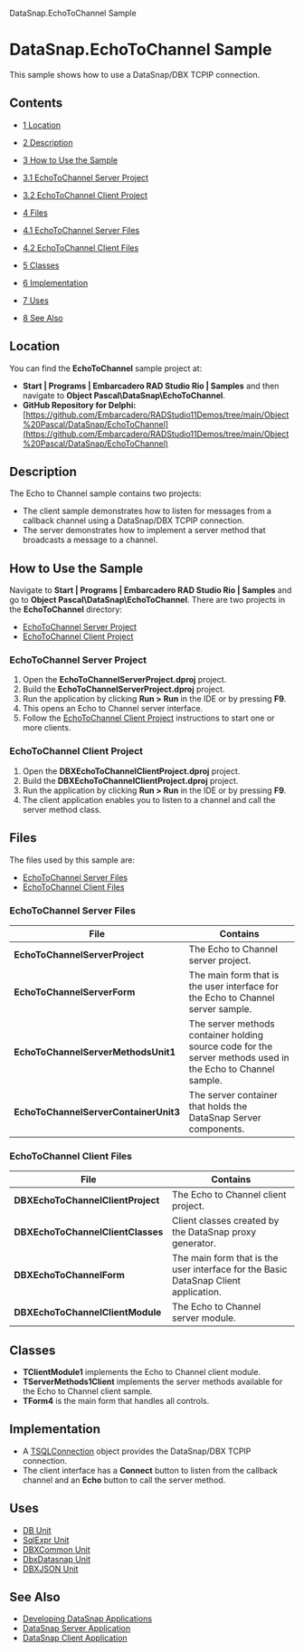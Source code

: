 DataSnap.EchoToChannel Sample[]()
# DataSnap.EchoToChannel Sample 


This sample shows how to use a DataSnap/DBX TCPIP connection. 
## Contents



* [1 Location](#Location)
* [2 Description](#Description)
* [3 How to Use the Sample](#How_to_Use_the_Sample)

* [3.1 EchoToChannel Server Project](#EchoToChannel_Server_Project)
* [3.2 EchoToChannel Client Project](#EchoToChannel_Client_Project)

* [4 Files](#Files)

* [4.1 EchoToChannel Server Files](#EchoToChannel_Server_Files)
* [4.2 EchoToChannel Client Files](#EchoToChannel_Client_Files)

* [5 Classes](#Classes)
* [6 Implementation](#Implementation)
* [7 Uses](#Uses)
* [8 See Also](#See_Also)


## Location 

You can find the **EchoToChannel** sample project at:
* **Start | Programs | Embarcadero RAD Studio Rio | Samples** and then navigate to **Object Pascal\DataSnap\EchoToChannel**.
* **GitHub Repository for Delphi:**[https://github.com/Embarcadero/RADStudio11Demos/tree/main/Object%20Pascal/DataSnap/EchoToChannel](https://github.com/Embarcadero/RADStudio11Demos/tree/main/Object%20Pascal/DataSnap/EchoToChannel)

## Description 

The Echo to Channel sample contains two projects:
*  The client sample demonstrates how to listen for messages from a callback channel using a DataSnap/DBX TCPIP connection.
*  The server demonstrates how to implement a server method that broadcasts a message to a channel.

## How to Use the Sample 

Navigate to **Start | Programs | Embarcadero RAD Studio Rio | Samples** and go to **Object Pascal\DataSnap\EchoToChannel**. There are two projects in the **EchoToChannel** directory:
* [EchoToChannel Server Project](#EchoToChannel_Server_Project)
* [EchoToChannel Client Project](#EchoToChannel_Client_Project)

### EchoToChannel Server Project 


1.  Open the **EchoToChannelServerProject.dproj** project.
2.  Build the **EchoToChannelServerProject.dproj** project.
3.  Run the application by clicking **Run > Run** in the IDE or by pressing **F9**.
4.  This opens an Echo to Channel server interface.
5.  Follow the [EchoToChannel Client Project](#EchoToChannel_Client_Project) instructions to start one or more clients.

### EchoToChannel Client Project 


1.  Open the **DBXEchoToChannelClientProject.dproj** project.
2.  Build the **DBXEchoToChannelClientProject.dproj** project.
3.  Run the application by clicking **Run > Run** in the IDE or by pressing **F9**.
4.  The client application enables you to listen to a channel and call the server method class.

## Files 

The files used by this sample are:
* [EchoToChannel Server Files](#EchoToChannel_Server_Files)
* [EchoToChannel Client Files](#EchoToChannel_Client_Files)

### EchoToChannel Server Files 



|**File**                             |**Contains**                                                                                               |
|-------------------------------------|-----------------------------------------------------------------------------------------------------------|
|**EchoToChannelServerProject**       |The Echo to Channel server project.                                                                        |
|**EchoToChannelServerForm**          |The main form that is the user interface for the Echo to Channel server sample.                            |
|**EchoToChannelServerMethodsUnit1**  |The server methods container holding source code for the server methods used in the Echo to Channel sample.|
|**EchoToChannelServerContainerUnit3**|The server container that holds the DataSnap Server components.                                            |


### EchoToChannel Client Files 



|**File**                         |**Contains**                                                                       |
|---------------------------------|-----------------------------------------------------------------------------------|
|**DBXEchoToChannelClientProject**|The Echo to Channel client project.                                                |
|**DBXEchoToChannelClientClasses**|Client classes created by the DataSnap proxy generator.                            |
|**DBXEchoToChannelForm**         |The main form that is the user interface for the Basic DataSnap Client application.|
|**DBXEchoToChannelClientModule** |The Echo to Channel server module.                                                 |


## Classes 


* **TClientModule1** implements the Echo to Channel client module.
* **TServerMethods1Client** implements the server methods available for the Echo to Channel client sample.
* **TForm4** is the main form that handles all controls.

## Implementation 


*  A [TSQLConnection](http://docwiki.embarcadero.com/Libraries/en/Data.SqlExpr.TSQLConnection) object provides the DataSnap/DBX TCPIP connection.
*  The client interface has a **Connect** button to listen from the callback channel and an **Echo** button to call the server method.

## Uses 


* [DB Unit](http://docwiki.embarcadero.com/Libraries/en/Data.DB)
* [SqlExpr Unit](http://docwiki.embarcadero.com/Libraries/en/Data.SqlExpr)
* [DBXCommon Unit](http://docwiki.embarcadero.com/Libraries/en/Data.DBXCommon)
* [DbxDatasnap Unit](http://docwiki.embarcadero.com/Libraries/en/Data.DbxDatasnap)
* [DBXJSON Unit](http://docwiki.embarcadero.com/Libraries/en/Data.DBXJSON)

## See Also 


* [Developing DataSnap Applications](http://docwiki.embarcadero.com/RADStudio/en/Developing_DataSnap_Applications)
* [DataSnap Server Application](http://docwiki.embarcadero.com/RADStudio/en/DataSnap_Server_Application)
* [DataSnap Client Application](http://docwiki.embarcadero.com/RADStudio/en/DataSnap_Client_Application)





